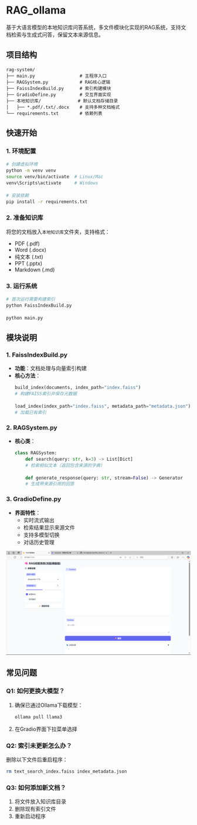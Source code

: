 # RAG_ollama
基于大语言模型的本地知识库问答系统，多文件模块化实现的RAG系统，支持文档检索与生成式问答，保留文本来源信息。

## 项目结构

```
rag-system/
├── main.py                 # 主程序入口
├── RAGSystem.py            # RAG核心逻辑
├── FaissIndexBuild.py      # 索引构建模块
├── GradioDefine.py         # 交互界面实现
├── 本地知识库/              # 默认文档存储目录
│   ├── *.pdf/.txt/.docx    # 支持多种文档格式
└── requirements.txt        # 依赖列表
```

## 快速开始

### 1. 环境配置

```bash
# 创建虚拟环境
python -m venv venv
source venv/bin/activate  # Linux/Mac
venv\Scripts\activate     # Windows

# 安装依赖
pip install -r requirements.txt
```

### 2. 准备知识库

将您的文档放入`本地知识库`文件夹，支持格式：
- PDF (.pdf)
- Word (.docx)
- 纯文本 (.txt)
- PPT (.pptx)
- Markdown (.md)

### 3. 运行系统

```bash
# 首次运行需要构建索引
python FaissIndexBuild.py

python main.py
```

## 模块说明

### 1. FaissIndexBuild.py

- **功能**：文档处理与向量索引构建
- **核心方法**：
  ```python
  build_index(documents, index_path="index.faiss")
  # 构建FAISS索引并保存元数据
  
  load_index(index_path="index.faiss", metadata_path="metadata.json")
  # 加载已有索引
  ```

### 2. RAGSystem.py

- **核心类**：
  ```python
  class RAGSystem:
      def search(query: str, k=3) -> List[Dict]
      # 检索相似文本（返回包含来源的字典）
      
      def generate_response(query: str, stream=False) -> Generator
      # 生成带来源引用的回答
  ```

### 3. GradioDefine.py

- **界面特性**：
  - 实时流式输出
  - 检索结果显示来源文件
  - 支持多模型切换
  - 对话历史管理

![界面截图](ui_screenshot.png)

## 常见问题

### Q1: 如何更换大模型？
1. 确保已通过Ollama下载模型：
   ```bash
   ollama pull llama3
   ```
2. 在Gradio界面下拉菜单选择

### Q2: 索引未更新怎么办？
删除以下文件后重启程序：
```bash
rm text_search_index.faiss index_metadata.json
```

### Q3: 如何添加新文档？
1. 将文件放入知识库目录
2. 删除现有索引文件
3. 重新启动程序
